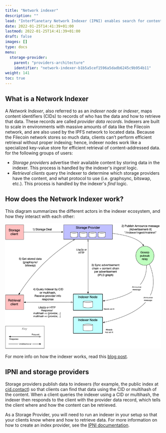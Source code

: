 ```yaml
---
title: "Network indexer"
description: ""
lead: "InterPlanetary Network Indexer (IPNI) enables search for content-addressable data available from storage providers, such as those on the Filecoin and IPFS networks. Storage providers can publish the content IDs (CIDs) of their data to a _Network Indexer_, and clients can query the network indexer to learn where to retrieve the content identified by those CIDs. This documemt describes what storage providers should know about IPNI, such as how network indexers work and how storage providers should use them."
date: 2022-01-25T14:41:39+01:00
lastmod: 2022-01-25T14:41:39+01:00
draft: false
images: []
type: docs
menu:
  storage-provider:
    parent: "providers-architecture"
    identifier: "network-indexer-b1b5a5cef1596a5dadb6245c9b954b11"
weight: 141
toc: true
---
```




## What is a Network Indexer

A _Network Indexer_, also referred to as an _indexer node_ or _indexer_, maps content identifiers (CIDs) to records of who has the data and how to retrieve that data. These records are called _provider data records_. Indexers are built to scale in environments with massive amounts of data like the Filecoin network, and are also used by the IPFS network to located data. Because the Filecoin network stores so much data, clients can’t perform efficient retrieval without proper indexing; hence, indexer nodes work like a specialized key-value store for efficient retrieval of content-addressed data. for the following groups of users:

- _Storage providers_ advertise their available content by storing data in the indexer. This process is handled by the indexer's _ingest_ logic.
- _Retrieval clients_ query the indexer to determine which storage providers have the content, and what protocol to use (i.e. graphsync, bitswap, etc.). This process is handled by the indexer's _find_ logic.

## How does the Network Indexer work?

This diagram summarizes the different actors in the indexer ecosystem, and how they interact with each other:

[![Network Indexer ecosystem](indexer.png)](indexer.png)

For more info on how the indexer works, read this [blog post](https://filecoin.io/blog/posts/how-does-the-network-indexer-work/).

## IPNI and storage providers

Storage providers publish data to indexers (for example, the public index at [cid.contact](https://cid.contact)) so that clients can find that data using the CID or multihash of the content. When a client queries the indexer using a CID or multihash, the indexer then responds to the client with the provider data record, which tells the client where and how the content can be retrieved.

As a Storage Provider, you will need to run an indexer in your setup so that your clients know where and how to retrieve data. For more information on how to create an index provider, see the [IPNI documentation](https://github.com/ipni/storetheindex/blob/main/doc/creating-an-index-provider.md).
